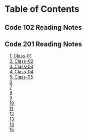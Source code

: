# Table of Contents

## Code 102 Reading Notes

## Code 201 Reading Notes

&nbsp;&nbsp;&nbsp;&nbsp;[1. Class-01](./class-01)  
&nbsp;&nbsp;&nbsp;&nbsp;[2. Class-02](./class-02)  
&nbsp;&nbsp;&nbsp;&nbsp;[3. Class-03](./class-03)  
&nbsp;&nbsp;&nbsp;&nbsp;[4. Class-04](./class-04)  
&nbsp;&nbsp;&nbsp;&nbsp;[5. Class-05](./class-05)  
&nbsp;&nbsp;&nbsp;&nbsp;[6](#6)  
&nbsp;&nbsp;&nbsp;&nbsp;[7](#7)  
&nbsp;&nbsp;&nbsp;&nbsp;[8](#8)  
&nbsp;&nbsp;&nbsp;&nbsp;[9](#9)  
&nbsp;&nbsp;&nbsp;&nbsp;[10](#10)  
&nbsp;&nbsp;&nbsp;&nbsp;[11](#11)  
&nbsp;&nbsp;&nbsp;&nbsp;[12](#12)  
&nbsp;&nbsp;&nbsp;&nbsp;[13](#13)  
&nbsp;&nbsp;&nbsp;&nbsp;[14](#14)  
&nbsp;&nbsp;&nbsp;&nbsp;[15](#15)  
